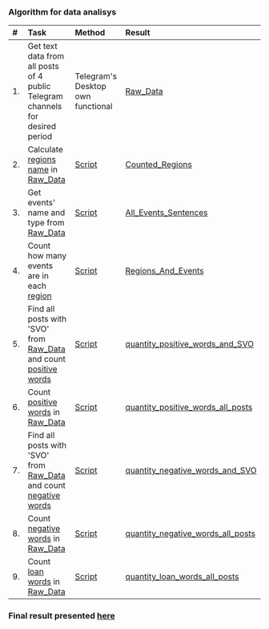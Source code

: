 ### Algorithm for data analisys

|#| Task   | Method  | Result  |
|:------| :------| :------ | :------ |
|1.|Get text data from all posts of 4 public Telegram channels for desired period|Telegram's Desktop own functional|[Raw_Data](https://github.com/romashkoyp/Telegram/blob/master/Analyze_12.01.2025/four_channels.json)|
|2.|Calculate [regions name](https://github.com/romashkoyp/Telegram/blob/master/Analyze_12.01.2025/russian_regions_vocabulary.csv) in [Raw_Data](https://github.com/romashkoyp/Telegram/blob/master/Analyze_12.01.2025/four_channels.json)|[Script](https://github.com/romashkoyp/Telegram/blob/master/08_region_quantity.py)|[Counted_Regions](https://github.com/romashkoyp/Telegram/blob/master/Analyze_12.01.2025/region_quantity.txt)|
|3.|Get events' name and type from [Raw_Data](https://github.com/romashkoyp/Telegram/blob/master/Analyze_12.01.2025/four_channels.json)|[Script](https://github.com/romashkoyp/Telegram/blob/master/06_search_events_sentences.py)|[All_Events_Sentences](https://github.com/romashkoyp/Telegram/blob/master/Analyze_12.01.2025/all_events_sentences.json)|
|4.|Count how many events are in each [region](https://github.com/romashkoyp/Telegram/blob/master/Analyze_12.01.2025/russian_regions_vocabulary.csv)|[Script](https://github.com/romashkoyp/Telegram/blob/master/07_event_region.py)|[Regions_And_Events](https://github.com/romashkoyp/Telegram/blob/master/Analyze_12.01.2025/event_region.txt)|
|5.|Find all posts with 'SVO' from [Raw_Data](https://github.com/romashkoyp/Telegram/blob/master/Analyze_12.01.2025/four_channels.json) and count [positive words](https://github.com/romashkoyp/Telegram/blob/master/Analyze_12.01.2025/words_vocabulary_positive.csv)|[Script](https://github.com/romashkoyp/Telegram/blob/master/08_count_words_from_list.py)|[quantity_positive_words_and_SVO](https://github.com/romashkoyp/Telegram/blob/master/Analyze_12.01.2025/word_quantity_positive.txt)|
|6.|Count [positive words](https://github.com/romashkoyp/Telegram/blob/master/Analyze_12.01.2025/words_vocabulary_positive.csv) in [Raw_Data](https://github.com/romashkoyp/Telegram/blob/master/Analyze_12.01.2025/four_channels.json)|[Script](https://github.com/romashkoyp/Telegram/blob/master/08_count_words_from_list.py)|[quantity_positive_words_all_posts](https://github.com/romashkoyp/Telegram/blob/master/Analyze_12.01.2025/word_quantity_positive_all.txt)|
|7.|Find all posts with 'SVO' from [Raw_Data](https://github.com/romashkoyp/Telegram/blob/master/Analyze_12.01.2025/four_channels.json) and count [negative words](https://github.com/romashkoyp/Telegram/blob/master/Analyze_12.01.2025/words_vocabulary_negative.csv)|[Script](https://github.com/romashkoyp/Telegram/blob/master/08_count_words_from_list.py)|[quantity_negative_words_and_SVO](https://github.com/romashkoyp/Telegram/blob/master/Analyze_12.01.2025/word_quantity_negative.txt)|
|8.|Count [negative words](https://github.com/romashkoyp/Telegram/blob/master/Analyze_12.01.2025/words_vocabulary_negative.csv) in [Raw_Data](https://github.com/romashkoyp/Telegram/blob/master/Analyze_12.01.2025/four_channels.json)|[Script](https://github.com/romashkoyp/Telegram/blob/master/08_count_words_from_list.py)|[quantity_negative_words_all_posts](https://github.com/romashkoyp/Telegram/blob/master/Analyze_12.01.2025/word_quantity_negative_all.txt)|
|9.|Count [loan words](https://github.com/romashkoyp/Telegram/blob/master/Analyze_12.01.2025/words_vocabulary_eng.csv) in [Raw_Data](https://github.com/romashkoyp/Telegram/blob/master/Analyze_12.01.2025/four_channels.json)|[Script](https://github.com/romashkoyp/Telegram/blob/master/08_count_words_from_list.py)|[quantity_loan_words_all_posts](https://github.com/romashkoyp/Telegram/blob/master/Analyze_12.01.2025/word_quantity_eng.txt)|

### Final result presented [here](https://github.com/romashkoyp/Telegram/blob/master/Analyze_12.01.2025/result_12.01.2025.xlsx)